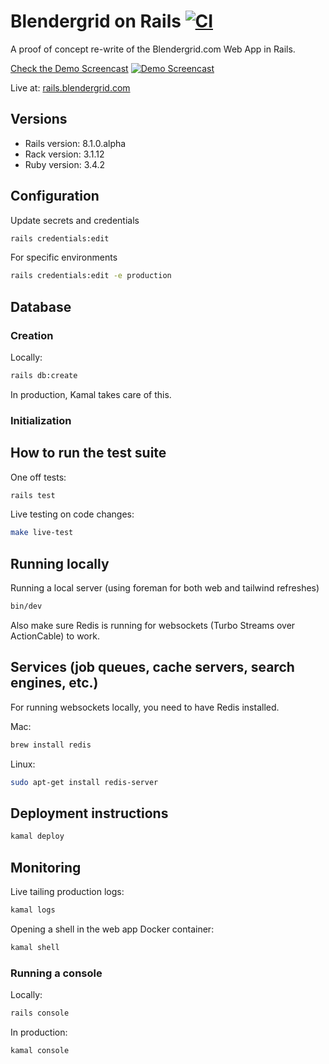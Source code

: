 # Blendergrid on Rails [![CI](https://github.com/vanderoost/blendergrid-on-rails/actions/workflows/ci.yml/badge.svg)](https://github.com/vanderoost/blendergrid-on-rails/actions/workflows/ci.yml)

A proof of concept re-write of the Blendergrid.com Web App in Rails.

[Check the Demo Screencast](https://vimeo.com/1080902705/f13f9968d7)
[![Demo Screencast](https://i.vimeocdn.com/video/2011590551-851fdc17aa70d9917d09bcf1c9c4d872f3dbf4c211452271ba7dc5e1cd2bd276-d_1280x720)](https://vimeo.com/1080902705/f13f9968d7)

Live at: [rails.blendergrid.com](https://rails.blendergrid.com)

## Versions

- Rails version: 8.1.0.alpha
- Rack version: 3.1.12
- Ruby version: 3.4.2

## Configuration

Update secrets and credentials
```bash
rails credentials:edit 
```

For specific environments
```bash
rails credentials:edit -e production
```

## Database

### Creation

Locally:
```bash
rails db:create
```

In production, Kamal takes care of this.

### Initialization

## How to run the test suite

One off tests:

```bash
rails test
```

Live testing on code changes:

```bash
make live-test
```

## Running locally

Running a local server (using foreman for both web and tailwind refreshes)

```bash
bin/dev
```

Also make sure Redis is running for websockets (Turbo Streams over ActionCable) to work.

## Services (job queues, cache servers, search engines, etc.)

For running websockets locally, you need to have Redis installed.

Mac:
```bash
brew install redis
```

Linux:
```bash
sudo apt-get install redis-server
```

## Deployment instructions

```bash
kamal deploy
```

## Monitoring

Live tailing production logs:

```bash
kamal logs
```

Opening a shell in the web app Docker container:

```bash
kamal shell
```

### Running a console

Locally:
```bash
rails console
```

In production:
```bash
kamal console
```


